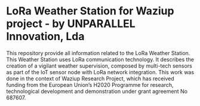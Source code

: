 # LoRa Weather Station for Waziup project - by UNPARALLEL Innovation, Lda

This repository provide all information related to the LoRa Weather Station. 
This Weather Station uses LoRa communication technology. It describes the creation of a vigilant weather supervision, composed by multi-tech sensors as part of the IoT sensor node with LoRa network integration. This work was done in the context of Waziup Research Project, which has received funding from the European Union’s H2020 Programme for research, technological development and demonstration under grant agreement No 687607.
   
